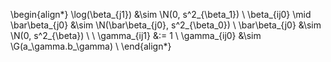 \begin{align*}
\log(\beta_{j1}) &\sim \N(0, s^2_{\beta_1}) \\
\beta_{ij0} \mid \bar\beta_{j0} &\sim \N(\bar\beta_{j0}, s^2_{\beta_0}) \\
\bar\beta_{j0} &\sim \N(0, s^2_{\beta}) \\
\\
\gamma_{ij1} &:= 1 \\
\gamma_{ij0} &\sim \G(a_\gamma.b_\gamma) \\
\end{align*}

